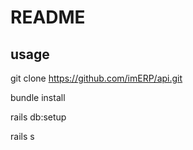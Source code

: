 # README



## usage

git clone https://github.com/imERP/api.git

bundle install

rails db:setup


rails s

<!--

rails g scaffold users name:string code:string nickName:string phone:string openid:string gender:boolean avatarUrl:string department:references remark:text

rails g scaffold departments name:string department:references



rails d scaffold departments
rails d scaffold users -->
